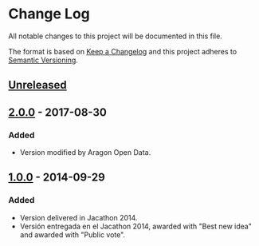 # Change Log
All notable changes to this project will be documented in this file.

The format is based on [Keep a Changelog](http://keepachangelog.com/)
and this project adheres to [Semantic Versioning](http://semver.org/).

## [Unreleased]

## [2.0.0] - 2017-08-30
### Added
- Version modified by Aragon Open Data.


## [1.0.0] - 2014-09-29
### Added
- Version delivered in Jacathon 2014.
- Versión entregada en el Jacathon 2014, awarded with "Best new idea" and awarded with "Public vote".

[Unreleased]: https://github.com/aragonopendata/JodoCoders/compare/master...develop
[2.0.0]: https://github.com/aragonopendata/JodoCoders/compare/v1.0-jacathon...v2.0.0
[1.0.0]: https://github.com/aragonopendata/JodoCoders/releases/tag/v1.0-jacathon